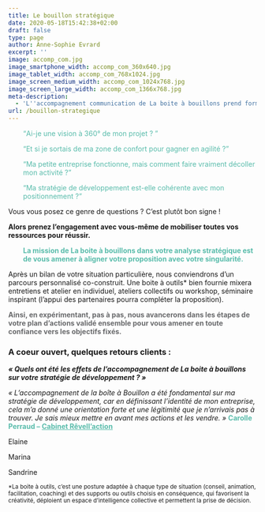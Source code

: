 ```yaml
---
title: Le bouillon stratégique
date: 2020-05-18T15:42:38+02:00
draft: false
type: page
author: Anne-Sophie Evrard
excerpt: ''
image: accomp_com.jpg
image_smartphone_width: accomp_com_360x640.jpg
image_tablet_width: accomp_com_768x1024.jpg
image_screen_medium_width: accomp_com_1024x768.jpg
image_screen_large_width: accomp_com_1366x768.jpg
meta-description:
  - 'L''accompagnement communication de La boite à bouillons prend forme à travers trois formules : la formule lancement, la formule essentielle et la formule tranquillité. Pour chacune, la méthode de La boite à bouillons est d''associer le collectif avec des processus d''intelligence collective qui permettent de faire mûrir votre projet en phase avec votre profil et vos aspirations profondes. A terme, l''objectif principal est de vous donner les clés de votre communication pour avancer en toute autonomie et en confiance.'
url: /bouillon-strategique
---
```

<p style="padding-left: 30px;">
    <span style="color: #59bcab;"><q>Ai-je une vision à 360° de mon projet ? </q></span>
</p>

<p style="padding-left: 30px;">
    <span style="color: #59bcab;"><q>Et si je sortais de ma zone de confort pour gagner en agilité ?</q></span>
</p>

<p style="padding-left: 30px;">
    <span style="color: #59bcab;"><q>Ma petite entreprise fonctionne, mais comment faire vraiment décoller mon activité
            ?</q></span>
</p>

<p style="padding-left: 30px;">
    <span style="color: #59bcab;"><q>Ma stratégie de développement est-elle cohérente avec mon positionnement
            ?</q></span>
</p>

<span style="line-height: inherit;">Vous vous posez ce genre de questions ? C&rsquo;est plutôt bon signe ! </span>

<span style="line-height: inherit;"><strong>Alors prenez l&rsquo;engagement avec vous-même de mobiliser toutes vos
        ressources pour réussir. </strong></span>

<p style="padding-left: 30px;">
    <span style="color: #59bcab;"><strong><span style="line-height: inherit;">La mission de La boite à bouillons dans
                votre analyse stratégique est de vous amener à aligner votre proposition avec votre
                singularité.</span></strong></span>
</p>

<span style="line-height: inherit;">Après un bilan de votre situation particulière, nous conviendrons d&rsquo;un
    parcours personnalisé co-construit. Une boite à outils* bien fournie mixera entretiens et atelier en individuel,
    ateliers collectifs ou workshop, séminaire inspirant (l&rsquo;appui des partenaires pourra compléter la
    proposition).</span>

**<span style="color: #696a6c;"><span style="line-height: inherit;">Ainsi, en expérimentant, pas à pas, nous avancerons
        dans les étapes de votre plan d&rsquo;actions validé ensemble pour vous amener en toute confiance vers les
        objectifs fixés.</span></span>**

### A coeur ouvert, quelques retours clients :

**_« Quels ont été les effets de l&rsquo;accompagnement de La boite à bouillons sur votre stratégie de développement
? »_**

_« L’accompagnement de la boîte à Bouillon a été fondamental sur ma stratégie de développement, car en définissant
l’identité de mon entreprise, cela m’a donné une orientation forte et une légitimité que je n’arrivais pas à trouver. Je
sais mieux mettre en avant mes actions et les vendre. »_ <span style="color: #59bcab;"><strong>Carolle Perraud &#8211;
        <a style="color: #59bcab;" href="https://www.revellaction.fr/" target="_blank" rel="noopener noreferrer">Cabinet
            Rêvell&rsquo;action</a></strong></span>

Elaine

Marina

Sandrine

<small>*La boite à outils, c’est une posture adaptée à chaque type de situation (conseil, animation, facilitation,
    coaching) et des supports ou outils choisis en conséquence, qui favorisent la créativité, déploient un espace
    d&rsquo;intelligence collective et permettent la prise de décision. </small>
